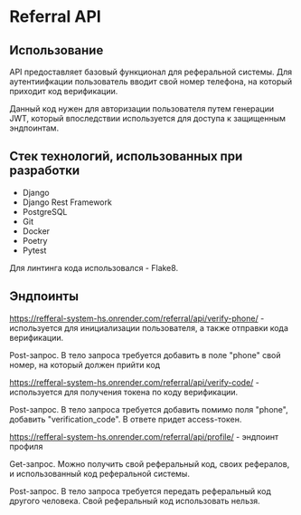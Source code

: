 # **Referral API**

## Использование

API предоставляет базовый функционал для реферальной системы. Для аутентиифкации пользователь вводит свой номер телефона, на который приходит код верификации. 

Данный код нужен для авторизации пользователя путем генерации JWT, который впоследствии используется для доступа к защищенным эндпоинтам. 

## Стек технологий, использованных при разработки

- Django
- Django Rest Framework
- PostgreSQL
- Git
- Docker
- Poetry
- Pytest

Для линтинга кода использовался - Flake8.

## Эндпоинты

https://refferal-system-hs.onrender.com/referral/api/verify-phone/ - используется для инициализации пользователя, а также отправки кода верификации.

Post-запрос. В тело запроса требуется добавить в поле "phone" свой номер, на который должен прийти код

https://refferal-system-hs.onrender.com/referral/api/verify-code/ - используется для получения токена по коду верификации.

Post-запрос. В тело запроса требуется добавить помимо поля "phone", добавить "verification_code". В ответе придет access-токен.

https://refferal-system-hs.onrender.com/referral/api/profile/ - эндпоинт профиля

Get-запрос. Можно получить свой реферальный код, своих рефералов, и использованный код реферальной системы.

Post-запрос. В тело запроса требуется передать реферальный код другого человека. Свой реферальный код использовать нельзя.